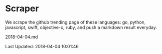 # Scraper

We scrape the github trending page of these languages: go, python, javascript, swift, objective-c, ruby, and push a markdown result everyday.

[2018-04-04.md](https://github.com/henson/Scraper/blob/master/2018-04-04.md)

Last Updated: 2018-04-04 10:01:46